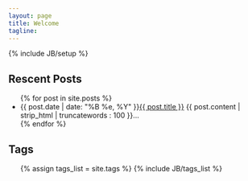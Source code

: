 ```yaml
---
layout: page
title: Welcome
tagline: 
---
```

{% include JB/setup %}
    
## Rescent Posts


<ul class="posts">
  {% for post in site.posts %}
<li><span class='date'>{{ post.date | date: "%B %e, %Y" }}</span><a href="{{ BASE_PATH }}{{ post.url }}">{{ post.title }}</a>
<span class='slug'>{{ post.content | strip_html | truncatewords : 100 }}...</span>

</li>
  {% endfor %}
</ul>

## Tags
<ul class="tag_box inline">
  {% assign tags_list = site.tags %}
  {% include JB/tags_list %}
</ul>

